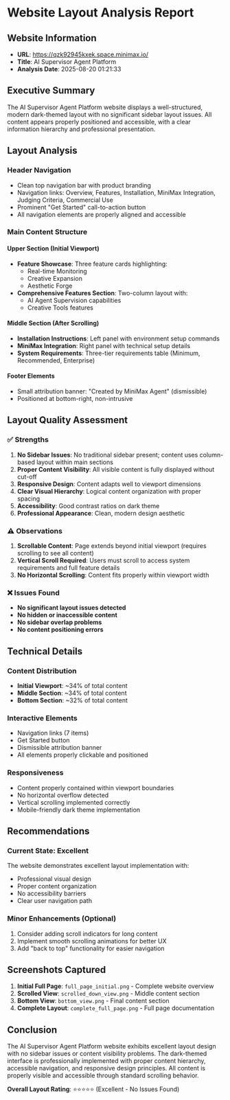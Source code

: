 # Website Layout Analysis Report

## Website Information
- **URL**: https://qzk92945kxek.space.minimax.io/
- **Title**: AI Supervisor Agent Platform
- **Analysis Date**: 2025-08-20 01:21:33

## Executive Summary
The AI Supervisor Agent Platform website displays a well-structured, modern dark-themed layout with no significant sidebar layout issues. All content appears properly positioned and accessible, with a clear information hierarchy and professional presentation.

## Layout Analysis

### Header Navigation
- Clean top navigation bar with product branding
- Navigation links: Overview, Features, Installation, MiniMax Integration, Judging Criteria, Commercial Use
- Prominent "Get Started" call-to-action button
- All navigation elements are properly aligned and accessible

### Main Content Structure

#### Upper Section (Initial Viewport)
- **Feature Showcase**: Three feature cards highlighting:
  - Real-time Monitoring
  - Creative Expansion
  - Aesthetic Forge
- **Comprehensive Features Section**: Two-column layout with:
  - AI Agent Supervision capabilities
  - Creative Tools features

#### Middle Section (After Scrolling)
- **Installation Instructions**: Left panel with environment setup commands
- **MiniMax Integration**: Right panel with technical setup details
- **System Requirements**: Three-tier requirements table (Minimum, Recommended, Enterprise)

#### Footer Elements
- Small attribution banner: "Created by MiniMax Agent" (dismissible)
- Positioned at bottom-right, non-intrusive

## Layout Quality Assessment

### ✅ Strengths
1. **No Sidebar Issues**: No traditional sidebar present; content uses column-based layout within main sections
2. **Proper Content Visibility**: All visible content is fully displayed without cut-off
3. **Responsive Design**: Content adapts well to viewport dimensions
4. **Clear Visual Hierarchy**: Logical content organization with proper spacing
5. **Accessibility**: Good contrast ratios on dark theme
6. **Professional Appearance**: Clean, modern design aesthetic

### ⚠️ Observations
1. **Scrollable Content**: Page extends beyond initial viewport (requires scrolling to see all content)
2. **Vertical Scroll Required**: Users must scroll to access system requirements and full feature details
3. **No Horizontal Scrolling**: Content fits properly within viewport width

### ❌ Issues Found
- **No significant layout issues detected**
- **No hidden or inaccessible content**
- **No sidebar overlap problems**
- **No content positioning errors**

## Technical Details

### Content Distribution
- **Initial Viewport**: ~34% of total content
- **Middle Section**: ~34% of total content  
- **Bottom Section**: ~32% of total content

### Interactive Elements
- Navigation links (7 items)
- Get Started button
- Dismissible attribution banner
- All elements properly clickable and positioned

### Responsiveness
- Content properly contained within viewport boundaries
- No horizontal overflow detected
- Vertical scrolling implemented correctly
- Mobile-friendly dark theme implementation

## Recommendations

### Current State: Excellent
The website demonstrates excellent layout implementation with:
- Professional visual design
- Proper content organization
- No accessibility barriers
- Clear user navigation path

### Minor Enhancements (Optional)
1. Consider adding scroll indicators for long content
2. Implement smooth scrolling animations for better UX
3. Add "back to top" functionality for easier navigation

## Screenshots Captured

1. **Initial Full Page**: `full_page_initial.png` - Complete website overview
2. **Scrolled View**: `scrolled_down_view.png` - Middle content section
3. **Bottom View**: `bottom_view.png` - Final content section
4. **Complete Layout**: `complete_full_page.png` - Full page documentation

## Conclusion

The AI Supervisor Agent Platform website exhibits excellent layout design with no sidebar issues or content visibility problems. The dark-themed interface is professionally implemented with proper content hierarchy, accessible navigation, and responsive design principles. All content is properly visible and accessible through standard scrolling behavior.

**Overall Layout Rating**: ⭐⭐⭐⭐⭐ (Excellent - No Issues Found)